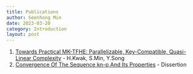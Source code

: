 ```yaml
---
title: Publications
author: Seonhong Min
date: 2023-03-20
category: Introduction
layout: post
---
```


1. [Towards Practical MK-TFHE: Parallelizable, Key-Compatible, Quasi-Linear Complexity] - H.Kwak, S.Min, Y.Song
2. [Convergence Of The Sequence kn-p And Its Properties] - Dissertion


[Convergence Of The Sequence kn-p And Its Properties]: https://github.com/snu-lukemin/snu-lukemin.github.io/blob/master/files/kn-p.pdf
[Towards Practical MK-TFHE: Parallelizable, Key-Compatible, Quasi-Linear Complexity]: https://eprint.iacr.org/2022/1460.pdf